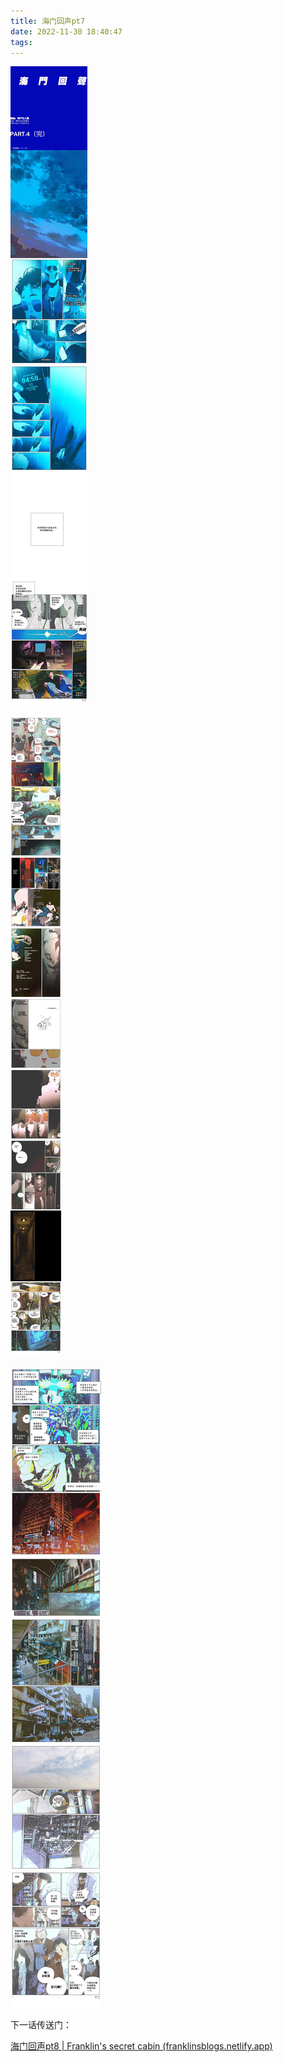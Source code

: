 ```yaml
---
title: 海门回声pt7
date: 2022-11-30 18:40:47
tags:
---
```




![26](海门回声pt7/26.jpg)

![27](海门回声pt7/27.jpg)

![28](海门回声pt7/28.jpg)

下一话传送门：

[海门回声pt8 | Franklin's secret cabin (franklinsblogs.netlify.app)](https://franklinsblogs.netlify.app/2022/11/30/海门回声pt8/)
